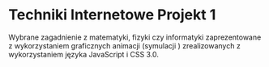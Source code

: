 # Techniki Internetowe Projekt 1
Wybrane zagadnienie z matematyki, fizyki czy informatyki zaprezentowane z wykorzystaniem graficznych animacji (symulacji ) zrealizowanych z wykorzystaniem języka JavaScript i CSS 3.0.
